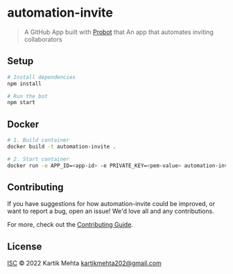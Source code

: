 # automation-invite

> A GitHub App built with [Probot](https://github.com/probot/probot) that An app that automates inviting collaborators

## Setup

```sh
# Install dependencies
npm install

# Run the bot
npm start
```

## Docker

```sh
# 1. Build container
docker build -t automation-invite .

# 2. Start container
docker run -e APP_ID=<app-id> -e PRIVATE_KEY=<pem-value> automation-invite
```

## Contributing

If you have suggestions for how automation-invite could be improved, or want to report a bug, open an issue! We'd love all and any contributions.

For more, check out the [Contributing Guide](CONTRIBUTING.md).

## License

[ISC](LICENSE) © 2022 Kartik Mehta <kartikmehta202@gmail.com>
